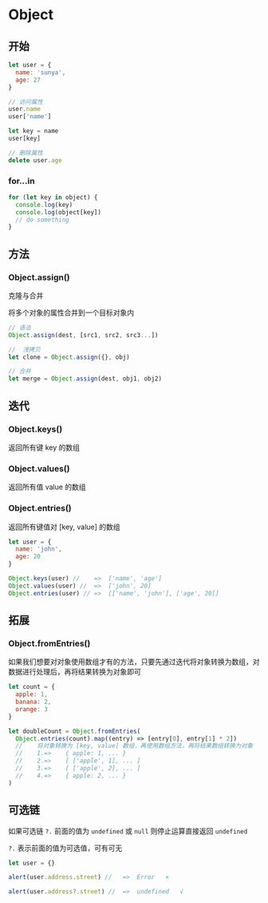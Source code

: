 # Object

## 开始

```js
let user = {
  name: 'sunya',
  age: 27
}

// 访问属性
user.name
user['name']

let key = name
user[key]

// 删除属性
delete user.age
```

### for...in

```js
for (let key in object) {
  console.log(key)
  console.log(object[key])
  // do something
}
```

## 方法

### Object.assign()

克隆与合并

将多个对象的属性合并到一个目标对象内

```js
// 语法
Object.assign(dest, [src1, src2, src3...])

//	浅拷贝
let clone = Object.assign({}, obj)

// 合并
let merge = Object.assign(dest, obj1, obj2)
```

## 迭代

### Object.keys()

返回所有键 key 的数组

### Object.values()

返回所有值 value 的数组

### Object.entries()

返回所有键值对 [key, value] 的数组

```js
let user = {
  name: 'john',
  age: 20
}

Object.keys(user) //	=>	['name', 'age']
Object.values(user) //	=>	['john', 20]
Object.entries(user) //	=>	[['name', 'john'], ['age', 20]]
```

## 拓展

### Object.fromEntries()

如果我们想要对对象使用数组才有的方法，只要先通过迭代将对象转换为数组，对数据进行处理后，再将结果转换为对象即可

```js
let count = {
  apple: 1,
  banana: 2,
  orange: 3
}

let doubleCount = Object.fromEntries(
  Object.entries(count).map((entry) => [entry[0], entry[1] * 2])
  //	将对象转换为 [key, value] 数组，再使用数组方法，再将结果数组转换为对象
  //	1.=>	{ apple: 1, ... }
  //	2.=>	[ ['apple', 1], ... ]
  //	3.=>	[ ['apple', 2], ... ]
  //	4.=>	{ apple: 2, ... }
)
```

## 可选链

如果可选链 `?.` 前面的值为 `undefined` 或 `null` 则停止运算直接返回 `undefined`

`?.` 表示前面的值为可选值，可有可无

```js
let user = {}

alert(user.address.street) //	=>	Error	×

alert(user.address?.street) //	=>	undefined	√
```
